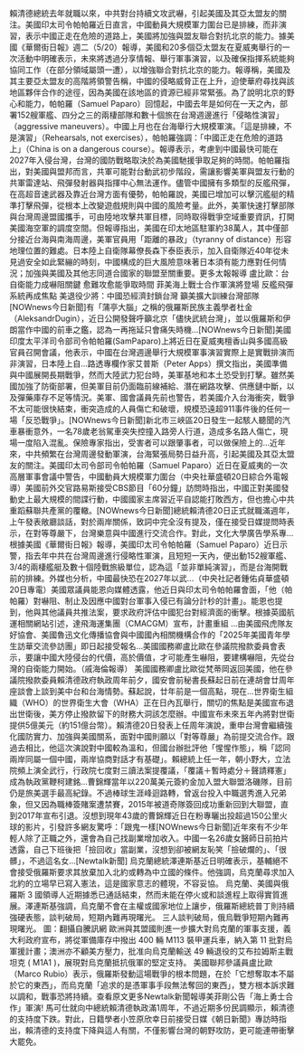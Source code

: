 賴清德總統去年就職以來，中共對台持續文攻武嚇，引起美國及其亞太盟友的關注。美國印太司令帕帕羅近日直言，中國動員大規模軍力圍台已是排練，而非演習，表示中國正走在危險的道路上，美國將加強與盟友聯合對抗北京的能力。據美國《華爾街日報》週二（5/20）報導，美國和20多個亞太盟友在夏威夷舉行的一次活動中明確表示，未來將透過分享情報、舉行軍事演習，以及確保指揮系統能夠協同工作（在部分領域屬頭一遭），以增強聯合對抗北京的能力。報導稱，美國及其主要亞太盟友的高階將領警告稱，中國的侵略威脅正在上升，迫使華府尋找與該地區夥伴合作的途徑，因為美國在該地區的資源已經非常緊張。為了說明北京的野心和能力，帕帕羅（Samuel Paparo）回憶起，中國去年是如何在一天之內，部署152艘軍艦、四分之三的兩棲部隊和數十個旅在台灣週邊進行「侵略性演習」（aggressive maneuvers）。中國上月也在台海舉行大規模軍演。「這是排練，不是演習」（Rehearsals, not exercises），帕帕羅強調：「中國正走在危險的道路上」（China is on a dangerous course）。報導表示，考慮到中國最快可能在2027年入侵台灣，台灣的國防戰略取決於為美國馳援爭取足夠的時間。帕帕羅指出，對美國與盟邦而言，共軍可能對台動武初步階段，需讓影響美軍與盟友行動的共軍雷達站、飛彈發射器與指揮中心無法運作。儘管中國擁有多類型的反艦飛彈，在高超音速武器及靠近台灣方面有優勢，帕帕羅說，美國已增加可以擊沉艦艇的精準打擊飛彈，從根本上改變遊戲規則與中國的風險考量。此外，美軍快速打擊部隊與台灣周邊盟國攜手，可由陸地攻擊共軍目標，同時取得戰爭空域重要資訊，打開美國海空軍的調度空間。但報導指出，美國在印太地區駐軍約38萬人，其中僅部分接近台海與南海周邊，美軍官員用「距離的暴政」（tyranny of distance）形容地理位置的難處。日本陸上自衛隊幕僚長森下泰臣表示，加入自衛隊近40年從未見過安全如此緊繃的時刻，中國構成的巨大風險意味著日本須有能力應對任何情況；加強與美國及其他志同道合國家的聯盟至關重要。更多太報報導  盧比歐：台自衛能力成嚇阻關鍵 愈難攻愈能爭取時間  菲美海上戰士合作軍演將登場 反艦飛彈系統再成焦點  美退役少將：中國恐經濟封鎖台灣 籲美擴大訓練台灣部隊[NOWnews今日新聞]有「蒲亭大腦」之稱的俄羅斯民族主義學者杜金（AleksandrDugin），近日公開發聲呼籲北京「儘快武統台灣」，並以俄羅斯和伊朗當作中國的前車之鑑，認為一再拖延只會痛失時機...[NOWnews今日新聞]美國印度太平洋司令部司令帕帕羅(SamPaparo)上將近日在夏威夷檀香山與多國高級官員召開會議，他表示，中國在台灣週邊舉行大規模軍事演習實際上是實戰排演而非演習，日本陸上自...路透專欄作家艾普斯（Peter Apps）撰文指出，美國準備與中國展開長期戰爭，然而大陸武力犯台時，美軍基地和本土恐受到打擊。雖然美國加強了防衛部署，但美軍目前仍面臨前線補給、潛在網路攻擊、供應鏈中斷，以及彈藥庫存不足等情況。美軍、國會議員先前也警告，若美國介入台海衝突，戰爭不太可能很快結束，衝突造成的人員傷亡和破壞，規模恐遠超911事件後的任何一場「反恐戰爭」。[NOWnews今日新聞]新北市三峽區20日發生一起駭人聽聞的汽車暴衝意外，一名78歲老翁駕車突失控撞入路旁人行道，造成多名路人傷亡，現場一度陷入混亂。保險專家指出，受害者可以跟肇事者，可以做保險上的...近年來，中共頻繁在台灣周邊發動軍演，台海緊張局勢日益升高，引起美國及其亞太盟友的關注。美國印太司令部司令帕帕羅（Samuel Paparo）近日在夏威夷的一次高層軍事會議中警告，中國動員大規模軍力圍台（中央社華盛頓20日綜合外電報導）美國前外交官路易斯接受CBS節目「60分鐘」訪問時指出，中國正對美國發動史上最大規模的間諜行動，中國國家主席習近平自認能打敗西方，但也擔心中共重蹈蘇聯共產黨的覆轍。[NOWnews今日新聞]總統賴清德20日正式就職滿週年，上午發表敞廳談話，對於兩岸關係，致詞中完全沒有提及，僅在接受日媒提問時表示，在對等尊嚴下，台灣樂意與中國進行交流合作。對此，文化大學廣告學系專...根據美國《華爾街日報》報導，美國印太司令帕帕羅（Samuel Paparo）近日示警，指去年中共在台灣周邊進行侵略性軍演，且短短一天內，便出動152艘軍艦、3/4的兩棲艦艇及數十個陸戰旅級單位，認為這「並非單純演習」，而是台海開戰前的排練。外媒也分析，中國最快恐在2027年以武...（中央社記者鍾佑貞華盛頓20日專電）美國眾議員能恩向媒體透露，他近日與印太司令帕帕羅會面，「他（帕帕羅）對嚇阻、制止及因應中國對台軍事入侵已有論分計秒的計畫」。能恩也提到，他與其他議員共推法案，要求政府評估中國犯台對經濟面的衝擊。根據英國航運相關網站引述，達飛海運集團（CMACGM）宣布，計畫重組 ...由美國飛虎隊友好協會、美國魯迅文化傳播協會與中國國內相關機構合作的「2025年美國青年學生訪華交流參訪團」即日起接受報名...美國國務卿盧比歐在參議院撥款委員會表示，要讓中國大陸侵台的代價，高於價值，才可能產生嚇阻，要建構嚇阻，先從台灣的自衛能力開始。（戚海倫報導） 美國國務卿盧比歐從梵蒂岡返回美國，他在參議院撥款委員賴清德政府執政周年前夕，國安會前秘書長蘇起日前在連胡會廿周年座談會上談到美中台和台海情勢。蘇起說，廿年前是一個高點，現在...世界衛生組織（WHO）的世界衛生大會（WHA）正在日內瓦舉行，關切的焦點是美國宣布退出世衛後，美方停止撥款留下的財務大洞該怎麼辦。中國宣布未來五年內將對世衛提供5億美元（約151億台幣）。賴清德20日發表上任周年演說，重申台灣會繼續強化國防實力、加強與美國關系，面對中國則願以「對等尊嚴」為前提交流合作。跟過去相比，他這次演說對中國較為溫和，但國台辦批評他「惺惺作態」，稱「認同兩岸同屬一個中國，兩岸協商對話才有基礎」。賴總統上任一年，朝小野大，立法院頻上演全武行，行政院七度對三讀法案提覆議，「覆議＋暫時處分＋聲請釋憲」成為執政黨鞭柯建銘...曹錦輝當年以220萬美元簽約金加入盟大聯盟洛磯隊，目前仍是旅美選手最高紀錄。不過棒球生涯峰迴路轉，曾返台投入中職選秀進入兄弟象，但又因為職棒簽賭案遭禁賽，2015年被道奇隊簽回成功重新回到大聯盟，直到2017年宣布引退。沒想到現年43歲的曹錦輝近日在粉專曬出投超過150公里火球的影片，引發許多網友驚呼：「跟鬼一樣[NOWnews今日新聞]近年來有不少年輕人除了正職之外，還會為自己找副業增加收入。中國一名26歲女醫師日前拍片透露，自己下班後把「撿回收」當副業，沒想到卻被網友恥笑「撿破爛的」、「很髒」，不過這名女...[Newtalk新聞] 烏克蘭總統澤連斯基近日明確表示，基輔絕不會接受俄羅斯要求其放棄加入北約或轉為中立國的條件。他強調，烏克蘭尋求加入北約的立場早已寫入憲法，這是國家意志的體現，不容妥協。 烏克蘭、美國與俄羅斯 3 國領導人近期據悉已通話結束，然而未能在停火或和談進程上取得實質進展。澤連斯基強調，烏克蘭不會在主權或國家地位上讓步，俄羅斯總統普丁則持續強硬表態，談判破局，短期內難再現曙光。 三人談判破局，俄烏戰爭短期內難再現曙光。 圖：翻攝自騰訊網 歐洲與其盟國則進一步擴大對烏克蘭的軍事支援，義大利政府宣布，將從軍備庫存中撥出 400 輛 M113 裝甲運兵車，納入第 11 批對烏軍援計畫；澳洲亦不顧美方壓力，批准向烏克蘭輸送 49 輛退役的艾布拉姆斯主戰坦克 ( M1A1 )，展現對烏克蘭抵抗俄軍的堅定支持。 美國聯邦參議員盧比歐（Marco Rubio）表示，俄羅斯發動這場戰爭的根本問題，在於「它想奪取本不屬於它的東西」，而烏克蘭「追求的是憑軍事手段無法奪回的東西」，雙方根本訴求難以調和，戰事恐將持續。查看原文更多Newtalk新聞報導美菲剛公告「海上勇士合作」軍演! 馬可仕就向中總統賴清德執政滿1周年，不過近期多份民調顯示，賴清德的支持度下跌。對此，日籍學者小笠原欣幸日前接受日媒《朝日新聞》專訪時指出，賴清德的支持度下降與這人有關，不僅影響台灣的朝野攻防，更可能連帶衝擊大罷免。